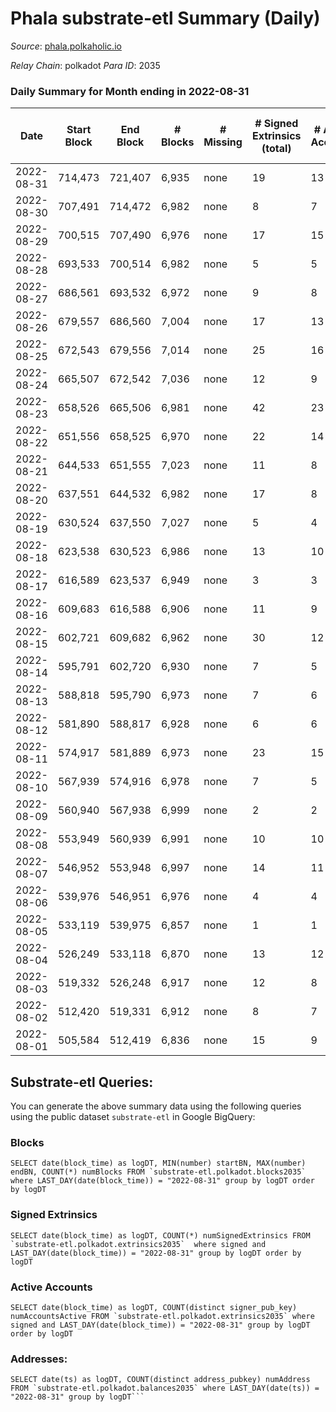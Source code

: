 # Phala substrate-etl Summary (Daily)

_Source_: [phala.polkaholic.io](https://phala.polkaholic.io)

*Relay Chain*: polkadot
*Para ID*: 2035



### Daily Summary for Month ending in 2022-08-31


| Date | Start Block | End Block | # Blocks | # Missing | # Signed Extrinsics (total) | # Active Accounts | # Addresses with Balances | # Events | # Transfers | # XCM Transfers In | # XCM Transfers Out |
| ---- | ----------- | --------- | -------- | --------- | --------------------------- | ----------------- | ------------------------- | -------- | ----------- | ------------------ | ------------------- |
| 2022-08-31 | 714,473 | 721,407 | 6,935 | none  | 19 | 13 | 2,563 | 14,029 | 6 ($48.05) | 1 ($20.41) | 1 ($20.53) |
| 2022-08-30 | 707,491 | 714,472 | 6,982 | none  | 8 | 7 | 2,560 | 14,021 | 2 ($68.49) |   |   |
| 2022-08-29 | 700,515 | 707,490 | 6,976 | none  | 17 | 15 | 2,558 | 14,075 | 2 ($1.11) |   | 1 ($4.17) |
| 2022-08-28 | 693,533 | 700,514 | 6,982 | none  | 5 | 5 | 2,557 | 14,002 |   |   |   |
| 2022-08-27 | 686,561 | 693,532 | 6,972 | none  | 9 | 8 | 2,557 | 14,010 | 2 ($16.53) |   | 1 ($0.089) |
| 2022-08-26 | 679,557 | 686,560 | 7,004 | none  | 17 | 13 | 2,557 | 14,125 | 4 ($103.25) |   |   |
| 2022-08-25 | 672,543 | 679,556 | 7,014 | none  | 25 | 16 | 2,555 | 14,281 | 7 ($525.44) | 5 ($3.41) | 8 ($316.12) |
| 2022-08-24 | 665,507 | 672,542 | 7,036 | none  | 12 | 9 | 2,551 | 14,196 | 2 ($8.56) | 4 ($6.97) | 4 ($1.57) |
| 2022-08-23 | 658,526 | 665,506 | 6,981 | none  | 42 | 23 | 2,550 | 14,365 | 17 ($66.21) | 8 ($1.44) | 8 ($1.74) |
| 2022-08-22 | 651,556 | 658,525 | 6,970 | none  | 22 | 14 | 2,537 | 14,111 | 4 ($88.18) |   | 2 ($0.61) |
| 2022-08-21 | 644,533 | 651,555 | 7,023 | none  | 11 | 8 | 2,532 | 14,116 | 4 ($37.21) |   |   |
| 2022-08-20 | 637,551 | 644,532 | 6,982 | none  | 17 | 8 | 2,532 | 14,078 | 5 ($39.15) |   |   |
| 2022-08-19 | 630,524 | 637,550 | 7,027 | none  | 5 | 4 | 2,528 | 14,098 | 1 ($60.99) |   |   |
| 2022-08-18 | 623,538 | 630,523 | 6,986 | none  | 13 | 10 | 2,528 | 14,058 | 2 ($6.09) |   |   |
| 2022-08-17 | 616,589 | 623,537 | 6,949 | none  | 3 | 3 | 2,527 | 13,926 | 1 ($0.13) |   |   |
| 2022-08-16 | 609,683 | 616,588 | 6,906 | none  | 11 | 9 | 2,526 | 13,920 | 1 ($33.34) |   |   |
| 2022-08-15 | 602,721 | 609,682 | 6,962 | none  | 30 | 12 | 2,524 | 14,165 | 1 ($6.70) |   |   |
| 2022-08-14 | 595,791 | 602,720 | 6,930 | none  | 7 | 5 | 2,523 | 13,912 | 2 ($5.55) |   |   |
| 2022-08-13 | 588,818 | 595,790 | 6,973 | none  | 7 | 6 | 2,522 | 13,993 | 1 ($0.41) |   |   |
| 2022-08-12 | 581,890 | 588,817 | 6,928 | none  | 6 | 6 | 2,522 | 13,908 | 2 ($1.48) |   |   |
| 2022-08-11 | 574,917 | 581,889 | 6,973 | none  | 23 | 15 | 2,521 | 14,103 | 8 ($10,103.12) |   |   |
| 2022-08-10 | 567,939 | 574,916 | 6,978 | none  | 7 | 5 | 2,514 | 14,009 |   |   |   |
| 2022-08-09 | 560,940 | 567,938 | 6,999 | none  | 2 | 2 | 2,514 | 14,018 |   |   |   |
| 2022-08-08 | 553,949 | 560,939 | 6,991 | none  | 10 | 10 | 2,514 | 14,053 |   |   |   |
| 2022-08-07 | 546,952 | 553,948 | 6,997 | none  | 14 | 11 | 2,514 | 14,085 | 2 ($6.16) |   |   |
| 2022-08-06 | 539,976 | 546,951 | 6,976 | none  | 4 | 4 | 2,513 | 13,983 |   |   |   |
| 2022-08-05 | 533,119 | 539,975 | 6,857 | none  | 1 | 1 | 2,513 | 13,723 |   |   |   |
| 2022-08-04 | 526,249 | 533,118 | 6,870 | none  | 13 | 12 | 2,513 | 13,844 | 2 ($1.92) |   |   |
| 2022-08-03 | 519,332 | 526,248 | 6,917 | none  | 12 | 8 | 2,512 | 13,918 | 4 ($3.64) |   |   |
| 2022-08-02 | 512,420 | 519,331 | 6,912 | none  | 8 | 7 | 2,509 | 13,877 |   |   |   |
| 2022-08-01 | 505,584 | 512,419 | 6,836 | none  | 15 | 9 | 2,509 | 13,776 | 2 ($98.54) |   |   |

## Substrate-etl Queries:
You can generate the above summary data using the following queries using the public dataset `substrate-etl` in Google BigQuery:


### Blocks
```
SELECT date(block_time) as logDT, MIN(number) startBN, MAX(number) endBN, COUNT(*) numBlocks FROM `substrate-etl.polkadot.blocks2035`  where LAST_DAY(date(block_time)) = "2022-08-31" group by logDT order by logDT
```


### Signed Extrinsics
```
SELECT date(block_time) as logDT, COUNT(*) numSignedExtrinsics FROM `substrate-etl.polkadot.extrinsics2035`  where signed and LAST_DAY(date(block_time)) = "2022-08-31" group by logDT order by logDT
```


### Active Accounts
```
SELECT date(block_time) as logDT, COUNT(distinct signer_pub_key) numAccountsActive FROM `substrate-etl.polkadot.extrinsics2035` where signed and LAST_DAY(date(block_time)) = "2022-08-31" group by logDT order by logDT
```


### Addresses:
```
SELECT date(ts) as logDT, COUNT(distinct address_pubkey) numAddress FROM `substrate-etl.polkadot.balances2035` where LAST_DAY(date(ts)) = "2022-08-31" group by logDT```

